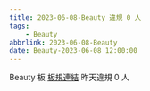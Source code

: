 ```yaml
---
title: 2023-06-08-Beauty 違規 0 人
tags:
    - Beauty
abbrlink: 2023-06-08-Beauty
date: Beauty-2023-06-08 12:00:00
---
```

Beauty 板 [板規連結](https://www.ptt.cc/bbs/Beauty/M.1630069980.A.84B.html)
昨天違規 0 人
